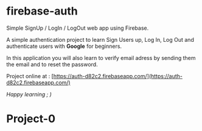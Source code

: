 # firebase-auth
Simple SignUp / LogIn / LogOut web app using Firebase.

A simple authentication project to learn Sign Users up, Log In, Log Out and authenticate users with **Google** for beginners.

In this application you will also learn to verify email adress by sending them the email and to reset the password.

Project online at : [https://auth-d82c2.firebaseapp.com/](https://auth-d82c2.firebaseapp.com/)

*Happy learning ; )*
# Project-0
